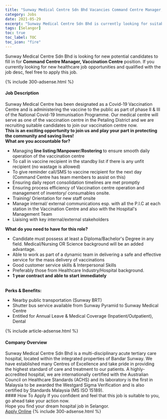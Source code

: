 ```yaml
---
title: "Sunway Medical Centre Sdn Bhd Vacancies Command Centre Manager, Vaccination Centre" 
category: Jobs 
date: 2021-05-29 
excerpt: "Sunway Medical Centre Sdn Bhd is currently looking for suitable person to fill in the Command Centre Manager, Vaccination Centre which positioned at Selangor" 
tags: [Selangor] 
toc: true 
toc_label: TOC 
toc_icon: "fire" 
--- 
```


<p>Sunway Medical Centre Sdn Bhd is looking for new potential candidates to fill in for <b>Command Centre Manager, Vaccination Centre</b> position. If you currently looking for new healthcare job opportunities and qualified with the job desc, feel free to apply this job.
</p>{% include 300-adsense.html %} 
<div><div><h4>Job Description</h4></div><div><div><span><div><div><div>Sunway Medical Centre has been designated as a Covid-19 Vaccination Centre and is administering the vaccine to the public as part of phase II &amp; III of the National Covid-19 Immunisation Programme. Our medical centre will serve as one of the vaccination centre in the Petaling District and we are recruiting suitable candidates to join our vaccination centre now.</div><div><strong>This is an exciting opportunity to join us and play your part in protecting the community and saving lives!</strong></div><strong>What are you accountable for?</strong><ul><li>Managing<strong> line listing</strong>/<strong>Manpower</strong>/<strong>Rostering </strong>to ensure smooth daily operation of the vaccination centre</li><li>To call in vaccine recipient in the standby list if there is any unfit recipient (no wastage is allowed)</li><li>To give reminder call/SMS to vaccine recipient for the next day (Command Centre has team members to assist on this)</li><li>Ensuring daily report consolidation timelines are met promptly</li><li>Ensuring process efficiency of Vaccination centre operation and management of inventory/ consumables onsite.</li><li>Training/ Orientation for new staff onsite</li><li>Manage internal/ external communications esp. with all the P.I.C at each station in the Vaccination Centre and also with the Hospital's Management Team&#160;</li><li>Liaising with key internal/external stakeholders</li></ul><div><strong>What do you need to have for this role?</strong></div><div><ul><li>Candidate must possess at least a Diploma/Bachelor's Degree in any field. Medical/Nursing OR Science background will be an added advantage.&#160;&#160;</li><li>Able to work as part of a dynamic team in delivering a safe and effective service for the mass delivery of vaccinations</li><li>Good customer service skills &amp; Interpersonal Skills</li><li>Preferably those from Healthcare Industry/Hospital background.</li><li><strong>1 year contract and able to start immediately</strong></li></ul></div><div><br><strong>Perks &amp; Benefits:</strong></div><ul><li>Nearby public transportation (Sunway BRT)</li><li>Shutter bus service available from Sunway Pyramid to Sunway Medical Centre</li><li>Entitled for Annual Leave &amp; Medical Coverage (Inpatient/Outpatient), Dental</li></ul></div></div></span></div></div></div> 
{% include article-adsense.html %} 
<div><div><h4>Company Overview</h4></div><div><div><span><div><div>
	Sunway Medical Centre Sdn Bhd is a multi-disciplinary acute tertiary care hospital, located within the integrated properties of Bandar Sunway. We have established many Centres of Excellence and take pride in providing the highest standard of care and treatment to our patients. A highly-accredited hospital, we are internationally certified with the Australian Council on Healthcare Standards (ACHS) and its laboratory is the first in Malaysia to be awarded the Westgard Sigma Verification and is also certified by Standards Malaysia (MS ISO 15189).</div></div></span></div></div></div> 
#### How To Apply 
If you confident and feel that this job is suitable to you, go ahead take your action now. <br/> 
Hope you find your dream hospital job in Selangor. <br/> 
<a href="https://www.jobstreet.com.my/en/job/command-centre-manager-vaccination-centre-4578586?jobId=jobstreet-my-job-4578586" class="btn btn--warning" target="_blank" rel="nofollow noopenner">Apply Online</a> 
{% include 300-adsense.html %} 